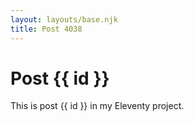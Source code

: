 ```yaml
---
layout: layouts/base.njk
title: Post 4038
---
```


# Post {{ id }}

This is post {{ id }} in my Eleventy project.
